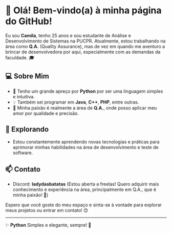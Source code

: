 # 👋 Olá! Bem-vindo(a) à minha página do GitHub!

Eu sou **Camila**, tenho 25 anos e sou estudante de Análise e Desenvolvimento de Sistemas na PUCPR. Atualmente, estou trabalhando na área como **Q.A.** (Quality Assurance), mas de vez em quando me aventuro a brincar de desenvolvedora por aqui, especialmente com as demandas da faculdade. 🎓

## 💻 Sobre Mim

- 🌟 Tenho um grande apreço por **Python** por ser uma linguagem simples e intuitiva.
- 💡 Também sei programar em **Java**, **C++**, **PHP**, entre outras.
- 🧪 Minha paixão é realmente a área de **Q.A.**, onde posso aplicar meu amor por qualidade e precisão.

## 🌱 Explorando

- Estou constantemente aprendendo novas tecnologias e práticas para aprimorar minhas habilidades na área de desenvolvimento e teste de software.

## 📫 Contato

- Discord: **ladydasbatatas** (Estou aberta a freelas! Quero adquirir mais conhecimento e experiência na área, principalmente em Q.A., que é minha paixão! 💖)

Espero que você goste do meu espaço e sinta-se à vontade para explorar meus projetos ou entrar em contato! 😊

---

✨ **Python** Simples e elegante, sempre! 🐍  

